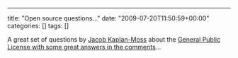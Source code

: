 ---
title: "Open source questions..."
date: "2009-07-20T11:50:59+00:00"
categories: []
tags: []

A great set of questions by <a href="http://jacobian.org/">Jacob Kaplan-Moss</a> about the <a href="http://jacobian.org/writing/gpl-questions/">General Public License with some great answers in the comments</a>...
